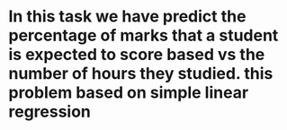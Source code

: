 # In this task we have predict the percentage of marks that a student is expected to score based vs the number of hours they studied. this problem based on simple linear regression
